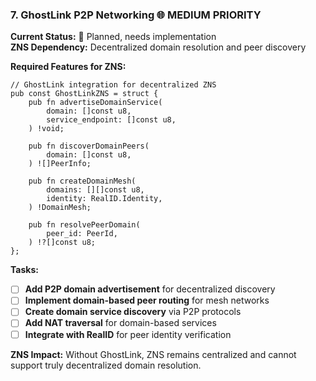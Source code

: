 ### **7. GhostLink P2P Networking** 🌐 MEDIUM PRIORITY
**Current Status:** 🔄 Planned, needs implementation  
**ZNS Dependency:** Decentralized domain resolution and peer discovery

**Required Features for ZNS:**
```zig
// GhostLink integration for decentralized ZNS
pub const GhostLinkZNS = struct {
    pub fn advertiseDomainService(
        domain: []const u8,
        service_endpoint: []const u8,
    ) !void;
    
    pub fn discoverDomainPeers(
        domain: []const u8,
    ) ![]PeerInfo;
    
    pub fn createDomainMesh(
        domains: [][]const u8,
        identity: RealID.Identity,
    ) !DomainMesh;
    
    pub fn resolvePeerDomain(
        peer_id: PeerId,
    ) !?[]const u8;
};
```

**Tasks:**
- [ ] **Add P2P domain advertisement** for decentralized discovery
- [ ] **Implement domain-based peer routing** for mesh networks
- [ ] **Create domain service discovery** via P2P protocols
- [ ] **Add NAT traversal** for domain-based services
- [ ] **Integrate with RealID** for peer identity verification

**ZNS Impact:** Without GhostLink, ZNS remains centralized and cannot support truly decentralized domain resolution.

